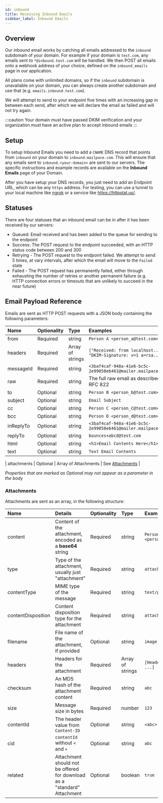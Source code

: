 ```yaml
---
id: inbound
title: Receiving Inbound Emails
sidebar_label: Inbound Emails
---
```


## Overview

Our inbound email works by catching all emails addressed to the `inbound` subdomain of your domain. For example if your domain is `test.com`, any emails sent to `*@inbound.test.com` will be handled. We then POST all emails onto a webhook address of your choice, defined on the `inbound_emails` page in our application.

All plans come with unlimited domains, so if the `inbound` subdomain is unavailable on your domain, you can always create another subdomain and use that (e.g. `emails.inbound.test.com`).

We will attempt to send to your endpoint five times with an increasing gap in between each send, after which we will declare the email as failed and will not try again.

:::caution
Your domain must have passed DKIM verification and your organization must have an active plan to accept inbound emails
:::

## Setup

To setup Inbound Emails you need to add a `CNAME` DNS record that points from `inbound` on your domain to `inbound.mailpace.com`. This will ensure that any emails sent to `inbound.<your-domain>` are sent to our servers. The specific instructions and example records are available on the **Inbound Emails** page of your Domain.

After you have setup your DNS records, you just need to add an Endpoint URL, which can be any `https` address. For testing, you can use a tunnel to your local machine like [ngrok](https://ngrok.com/) or a service like https://httpstat.us/.

## Statuses

There are four statuses that an inbound email can be in after it has been received by our servers:

- Queued: Email received and has been added to the queue for sending to the endpoint
- Success: The POST request to the endpoint succeeded, with an HTTP status code between 200 and 300
- Retrying - The POST request to the endpoint failed. We attempt to send 5 times, at vary intervals, after which the email will move to the `Failed` state
- Failed - The POST request has permanently failed, either through exhausting the number of retries or another permanent failure (e.g. HTTP connection errors or timeouts that are unlikely to succeed in the near future)

## Email Payload Reference

Emails are sent as HTTP POST requests with a JSON body containing the following parameters:

| Name | Optionality | Type | Examples |
| :------------- | :---------- | :----------- | :----------- |
| from | Required | string | `Person A <person_a@test.com>` |
| headers | Required | Array of strings | `["Received: from localhost...", "DKIM-Signature: v=1 a=rsa...;]`
| messageId | Required | string | `<3baf4caf-948a-41e6-bc5c-2e99058e6461@mailer.mailpace.com>` |
| raw | Required | string | The full raw email as described in RFC 822 |
| to | Optional | string | `Person B <person_b@test.com>` |
| subject | Optional | string | `Email Subject` |
| cc | Optional | string | `Person C <person_C@test.com>` |
| bcc | Optional | string | `Person D <person_d@test.com>` |
| inReplyTo | Optional | string | `<3baf4caf-948a-41e6-bc5c-2e99058e6461@mailer.mailpace.com>` |
| replyTo | Optional | string | `bounces+abcd@test.com` |
| html | Optional | string |  `<h1>Email Contents Here</h1>` |
| text | Optional | string |  `Text Email Contents` |

| attachments | Optional | Array of Attachments | See [Attachments](#attachments) |

*Properties that are marked as Optional may not appear as a parameter in the body*

### Attachments

Attachments are sent as an array, in the following structure:

| Name | Details | Optionality | Type | Examples |
| :------------- | :-------------| :---------- | :----------- | :----------- |
| content | Content of the attachment, encoded as a **base64** string| Required | string | `Person A <person_a@test.com>` |
| type | Type of the attachment, usually just "attachment" | Required | string | `attachment` |
| contentType | MIME type of the message | Required | string | `text/plain` | 
| contentDisposition | Content disposition type for the attachment | Required | string | `attachment` |
| filename | File name of the attachment, if provided | Optional | string | `image.png` | 
| headers | Headers for the attachment | Required | Array of strings | `[Header: content, ...]`
| checksum | An MD5 hash of the attachment content | Required | string | `abc` |
| size | Message size in bytes | Required |  number | `123`
| contentId | The header value from `Content-ID` | Optional | string | `<abc>` |
| cid | `contentId` without `<` and `>` | Optional | string | `abc` |
| related | Attachment should not be offered for download as a "standard" Attachment | Optional | boolean | `true` |
